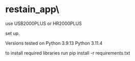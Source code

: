 # restain_app\


use USB2000PLUS or HR2000PLUS

set up.

Versions tested on
 Python 3.9.13 
Python 3.11.4

to install required libraries run pip install -r requirements.txt